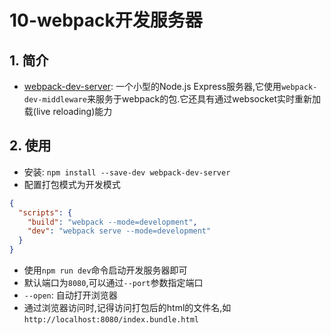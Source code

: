 # 10-webpack开发服务器

## 1. 简介

- [webpack-dev-server](https://www.webpackjs.com/guides/development/#using-webpack-dev-server): 一个小型的Node.js Express服务器,它使用`webpack-dev-middleware`来服务于webpack的包.它还具有通过websocket实时重新加载(live reloading)能力

## 2. 使用

- 安装: `npm install --save-dev webpack-dev-server`
- 配置打包模式为开发模式

```json
{
  "scripts": {
    "build": "webpack --mode=development",
    "dev": "webpack serve --mode=development"
  }
}
```

- 使用`npm run dev`命令启动开发服务器即可
- 默认端口为`8080`,可以通过`--port`参数指定端口
- `--open`: 自动打开浏览器
- 通过浏览器访问时,记得访问打包后的html的文件名,如`http://localhost:8080/index.bundle.html`